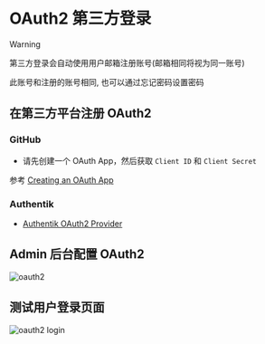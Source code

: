 # OAuth2 第三方登录

> [!WARNING]
> 第三方登录会自动使用用户邮箱注册账号(邮箱相同将视为同一账号)
>
> 此账号和注册的账号相同, 也可以通过忘记密码设置密码

## 在第三方平台注册 OAuth2

### GitHub

- 请先创建一个 OAuth App，然后获取 `Client ID` 和 `Client Secret`

参考 [Creating an OAuth App](https://docs.github.com/en/apps/oauth-apps/building-oauth-apps/creating-an-oauth-app)

### Authentik

- [Authentik OAuth2 Provider](https://docs.goauthentik.io/docs/providers/oauth2/)

## Admin 后台配置 OAuth2

![oauth2](/feature/oauth2.png)

## 测试用户登录页面

![oauth2 login](/feature/oauth2-login.png)

